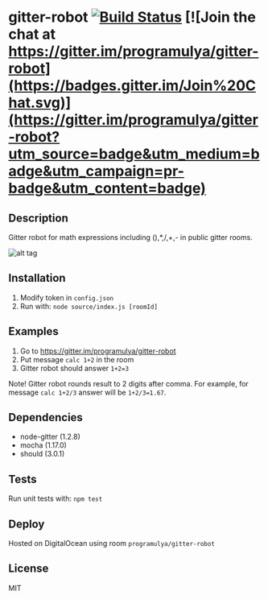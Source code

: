# gitter-robot [![Build Status](https://travis-ci.org/programulya/gitter-robot.svg?branch=master)](https://travis-ci.org/programulya/gitter-robot) [![Join the chat at https://gitter.im/programulya/gitter-robot](https://badges.gitter.im/Join%20Chat.svg)](https://gitter.im/programulya/gitter-robot?utm_source=badge&utm_medium=badge&utm_campaign=pr-badge&utm_content=badge)

## Description

Gitter robot for math expressions including (),*,/,+,- in public gitter rooms.

![alt tag](https://s-media-cache-ak0.pinimg.com/236x/c9/65/f4/c965f46a96eb3f324f63c0127d06172e.jpg)

## Installation

1. Modify token in `config.json`
2. Run with: `node source/index.js [roomId]`

## Examples

1. Go to https://gitter.im/programulya/gitter-robot
2. Put message `calc 1+2` in the room
3. Gitter robot should answer `1+2=3`

Note! Gitter robot rounds result to 2 digits after comma. 
For example, for message `calc 1+2/3` answer will be `1+2/3=1.67`.

## Dependencies

- node-gitter (1.2.8)
- mocha (1.17.0)
- should (3.0.1)

## Tests

Run unit tests with: `npm test`

## Deploy

Hosted on DigitalOcean using room `programulya/gitter-robot`

## License

MIT
